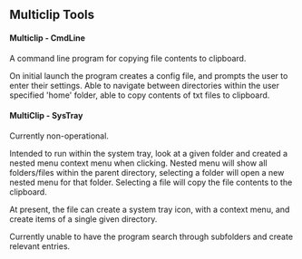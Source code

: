 ## Multiclip Tools

#### Multiclip - CmdLine

A command line program for copying file contents to clipboard.

On initial launch the program creates a config file, and prompts the user to enter their settings.
Able to navigate between directories within the user specified 'home' folder, able to copy contents of txt files to clipboard.


#### MultiClip - SysTray

Currently non-operational.

Intended to run within the system tray, look at a given folder and created a nested menu context menu when clicking.
Nested menu will show all folders/files within the parent directory, selecting a folder will open a new nested menu for that folder.
Selecting a file will copy the file contents to the clipboard.

At present, the file can create a system tray icon, with a context menu, and create items of a single given directory.

Currently unable to have the program search through subfolders and create relevant entries.
